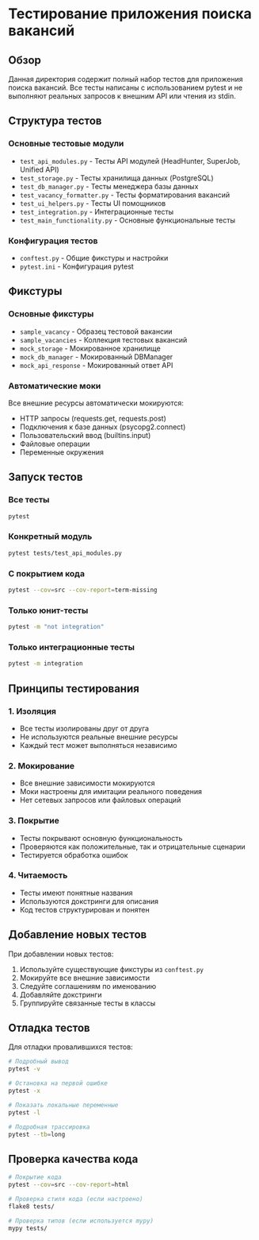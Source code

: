 
# Тестирование приложения поиска вакансий

## Обзор

Данная директория содержит полный набор тестов для приложения поиска вакансий. Все тесты написаны с использованием pytest и не выполняют реальных запросов к внешним API или чтения из stdin.

## Структура тестов

### Основные тестовые модули

- `test_api_modules.py` - Тесты API модулей (HeadHunter, SuperJob, Unified API)
- `test_storage.py` - Тесты хранилища данных (PostgreSQL)
- `test_db_manager.py` - Тесты менеджера базы данных
- `test_vacancy_formatter.py` - Тесты форматирования вакансий
- `test_ui_helpers.py` - Тесты UI помощников
- `test_integration.py` - Интеграционные тесты
- `test_main_functionality.py` - Основные функциональные тесты

### Конфигурация тестов

- `conftest.py` - Общие фикстуры и настройки
- `pytest.ini` - Конфигурация pytest

## Фикстуры

### Основные фикстуры

- `sample_vacancy` - Образец тестовой вакансии
- `sample_vacancies` - Коллекция тестовых вакансий
- `mock_storage` - Мокированное хранилище
- `mock_db_manager` - Мокированный DBManager
- `mock_api_response` - Мокированный ответ API

### Автоматические моки

Все внешние ресурсы автоматически мокируются:
- HTTP запросы (requests.get, requests.post)
- Подключения к базе данных (psycopg2.connect)
- Пользовательский ввод (builtins.input)
- Файловые операции
- Переменные окружения

## Запуск тестов

### Все тесты
```bash
pytest
```

### Конкретный модуль
```bash
pytest tests/test_api_modules.py
```

### С покрытием кода
```bash
pytest --cov=src --cov-report=term-missing
```

### Только юнит-тесты
```bash
pytest -m "not integration"
```

### Только интеграционные тесты
```bash
pytest -m integration
```

## Принципы тестирования

### 1. Изоляция
- Все тесты изолированы друг от друга
- Не используются реальные внешние ресурсы
- Каждый тест может выполняться независимо

### 2. Мокирование
- Все внешние зависимости мокируются
- Моки настроены для имитации реального поведения
- Нет сетевых запросов или файловых операций

### 3. Покрытие
- Тесты покрывают основную функциональность
- Проверяются как положительные, так и отрицательные сценарии
- Тестируется обработка ошибок

### 4. Читаемость
- Тесты имеют понятные названия
- Используются докстринги для описания
- Код тестов структурирован и понятен

## Добавление новых тестов

При добавлении новых тестов:

1. Используйте существующие фикстуры из `conftest.py`
2. Мокируйте все внешние зависимости
3. Следуйте соглашениям по именованию
4. Добавляйте докстринги
5. Группируйте связанные тесты в классы

## Отладка тестов

Для отладки провалившихся тестов:

```bash
# Подробный вывод
pytest -v

# Остановка на первой ошибке
pytest -x

# Показать локальные переменные
pytest -l

# Подробная трассировка
pytest --tb=long
```

## Проверка качества кода

```bash
# Покрытие кода
pytest --cov=src --cov-report=html

# Проверка стиля кода (если настроено)
flake8 tests/

# Проверка типов (если используется mypy)
mypy tests/
```
